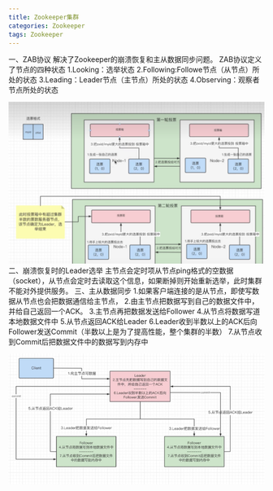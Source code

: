 ```yaml
---
title: Zookeeper集群
categories: Zookeeper
tags: Zookeeper
---
```

 一、ZAB协议
	解决了Zookeeper的崩溃恢复和主从数据同步问题。
	ZAB协议定义了节点的四种状态
	1.Looking：选举状态
	2.Following:Followe节点（从节点）所处的状态
	3.Leading：Leader节点（主节点）所处的状态
	4.Observing：观察者节点所处的状态

![](/images/zookeeper集群主节点选举.jpg)
 二、崩溃恢复时的Leader选举
	主节点会定时项从节点ping格式的空数据（socket），从节点会定时去读取这个信息，如果断掉则开始重新选举，此时集群不能对外提供服务。
 三、主从数据同步
	1.如果客户端连接的是从节点，即使写数据从节点也会把数据通信给主节点，
	2.由主节点把数据写到自己的数据文件中，并给自己返回一个ACK。
	3.主节点再把数据发送给Follower
	4.从节点将数据写道本地数据文件中
	5.从节点返回ACK给Leader
	6.Leader收到半数以上的ACK后向Follower发送Commit（半数以上是为了提高性能，整个集群的半数）
	7.从节点收到Commit后把数据文件中的数据写到内存中

![](/images/zookeeper主从数据同步.jpg)
